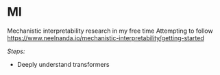 # MI
Mechanistic interpretability research in my free time
Attempting to follow https://www.neelnanda.io/mechanistic-interpretability/getting-started

*Steps:*
* Deeply understand transformers

